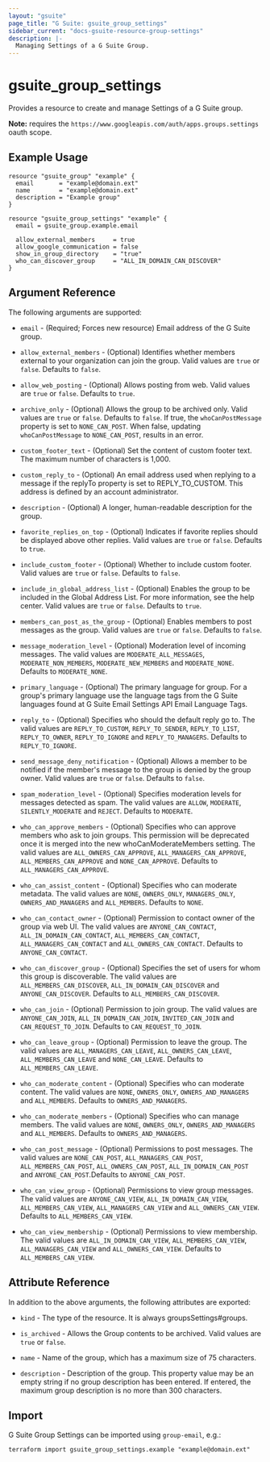 ```yaml
---
layout: "gsuite"
page_title: "G Suite: gsuite_group_settings"
sidebar_current: "docs-gsuite-resource-group-settings"
description: |-
  Managing Settings of a G Suite Group.
---
```


# gsuite\_group\_settings

Provides a resource to create and manage Settings of a G Suite group.

**Note:** requires the `https://www.googleapis.com/auth/apps.groups.settings`
oauth scope.

## Example Usage

```hcl
resource "gsuite_group" "example" {
  email       = "example@domain.ext"
  name        = "example@domain.ext"
  description = "Example group"
}

resource "gsuite_group_settings" "example" {
  email = gsuite_group.example.email

  allow_external_members     = true
  allow_google_communication = false
  show_in_group_directory    = "true"
  who_can_discover_group     = "ALL_IN_DOMAIN_CAN_DISCOVER"
}
```

## Argument Reference

The following arguments are supported:

* `email` - (Required; Forces new resource) Email address of the G Suite
  group.

* `allow_external_members` - (Optional) Identifies whether members external
  to your organization can join the group.
  Valid values are `true` or `false`. Defaults to `false`.

* `allow_web_posting` - (Optional) Allows posting from web.
  Valid values are `true` or `false`. Defaults to `true`.

* `archive_only` - (Optional) Allows the group to be archived only.
  Valid values are `true` or `false`. Defaults to `false`.
  If true, the `whoCanPostMessage` property is set to `NONE_CAN_POST`.
  When false, updating `whoCanPostMessage` to `NONE_CAN_POST`, results in an error.

* `custom_footer_text` - (Optional) Set the content of custom footer text.
  The maximum number of characters is 1,000.

* `custom_reply_to` - (Optional) An email address used when replying to a message
  if the replyTo property is set to REPLY_TO_CUSTOM. This address is defined
  by an account administrator.

* `description` - (Optional) A longer, human-readable description for the group.

* `favorite_replies_on_top` - (Optional) Indicates if favorite replies should be
  displayed above other replies.
  Valid values are `true` or `false`. Defaults to `true`.

* `include_custom_footer` - (Optional) Whether to include custom footer. 
  Valid values are `true` or `false`. Defaults to `false`.

* `include_in_global_address_list` - (Optional) Enables the group to be
  included in the Global Address List. For more information, see the help center.
  Valid values are `true` or `false`. Defaults to `true`.

* `members_can_post_as_the_group` - (Optional) Enables members to post messages as the group.
  Valid values are `true` or `false`. Defaults to `false`.

* `message_moderation_level` - (Optional) Moderation level of incoming messages.
  The valid values are `MODERATE_ALL_MESSAGES`, `MODERATE_NON_MEMBERS`, `MODERATE_NEW_MEMBERS` and `MODERATE_NONE`. Defaults to `MODERATE_NONE`.

* `primary_language` - (Optional) The primary language for group. For a group's primary language use the language tags from
  the G Suite languages found at G Suite Email Settings API Email Language Tags.

* `reply_to` - (Optional) Specifies who should the default reply go to.
  The valid values are `REPLY_TO_CUSTOM`, `REPLY_TO_SENDER`, `REPLY_TO_LIST`, `REPLY_TO_OWNER`, `REPLY_TO_IGNORE` and `REPLY_TO_MANAGERS`. Defaults to `REPLY_TO_IGNORE`.

* `send_message_deny_notification` - (Optional) Allows a member to be notified if the
  member's message to the group is denied by the group owner.
  Valid values are `true` or `false`. Defaults to `false`.

* `spam_moderation_level` - (Optional) Specifies moderation levels for messages detected as spam.
  The valid values are `ALLOW`, `MODERATE`, `SILENTLY_MODERATE` and `REJECT`. Defaults to `MODERATE`.

* `who_can_approve_members` - (Optional) Specifies who can approve members who ask to
  join groups. This permission will be deprecated once it is merged
  into the new whoCanModerateMembers setting.
  The valid values are `ALL_OWNERS_CAN_APPROVE`, `ALL_MANAGERS_CAN_APPROVE`, `ALL_MEMBERS_CAN_APPROVE` and `NONE_CAN_APPROVE`. Defaults to `ALL_MANAGERS_CAN_APPROVE`.

* `who_can_assist_content` - (Optional) Specifies who can moderate metadata.
  The valid values are `NONE`, `OWNERS_ONLY`, `MANAGERS_ONLY`, `OWNERS_AND_MANAGERS` and `ALL_MEMBERS`. Defaults to `NONE`.

* `who_can_contact_owner` - (Optional) Permission to contact owner of the group via web UI.
  The valid values are `ANYONE_CAN_CONTACT`, `ALL_IN_DOMAIN_CAN_CONTACT`, `ALL_MEMBERS_CAN_CONTACT`, `ALL_MANAGERS_CAN_CONTACT` and `ALL_OWNERS_CAN_CONTACT`. Defaults to `ANYONE_CAN_CONTACT`.

* `who_can_discover_group` - (Optional) Specifies the set of users for whom this group
  is discoverable.
  The valid values are `ALL_MEMBERS_CAN_DISCOVER`, `ALL_IN_DOMAIN_CAN_DISCOVER` and `ANYONE_CAN_DISCOVER`. Defaults to `ALL_MEMBERS_CAN_DISCOVER`.

* `who_can_join` - (Optional) Permission to join group. 
  The valid values are `ANYONE_CAN_JOIN`, `ALL_IN_DOMAIN_CAN_JOIN`, `INVITED_CAN_JOIN` and `CAN_REQUEST_TO_JOIN`. Defaults to `CAN_REQUEST_TO_JOIN`.

* `who_can_leave_group` - (Optional) Permission to leave the group.
  The valid values are `ALL_MANAGERS_CAN_LEAVE`, `ALL_OWNERS_CAN_LEAVE`, `ALL_MEMBERS_CAN_LEAVE` and `NONE_CAN_LEAVE`. Defaults to `ALL_MEMBERS_CAN_LEAVE`.

* `who_can_moderate_content` - (Optional) Specifies who can moderate content.
  The valid values are `NONE`, `OWNERS_ONLY`, `OWNERS_AND_MANAGERS` and `ALL_MEMBERS`. Defaults to `OWNERS_AND_MANAGERS`.

* `who_can_moderate_members` - (Optional) Specifies who can manage members.
  The valid values are `NONE`, `OWNERS_ONLY`, `OWNERS_AND_MANAGERS` and `ALL_MEMBERS`. Defaults to `OWNERS_AND_MANAGERS`.

* `who_can_post_message` - (Optional) Permissions to post messages.
  The valid values are `NONE_CAN_POST`, `ALL_MANAGERS_CAN_POST`, `ALL_MEMBERS_CAN_POST`, `ALL_OWNERS_CAN_POST`, `ALL_IN_DOMAIN_CAN_POST` and `ANYONE_CAN_POST`.Defaults to `ANYONE_CAN_POST`.

* `who_can_view_group` - (Optional) Permissions to view group messages.
  The valid values are `ANYONE_CAN_VIEW`, `ALL_IN_DOMAIN_CAN_VIEW`, `ALL_MEMBERS_CAN_VIEW`, `ALL_MANAGERS_CAN_VIEW` and `ALL_OWNERS_CAN_VIEW`. Defaults to `ALL_MEMBERS_CAN_VIEW`.

* `who_can_view_membership` - (Optional) Permissions to view membership.
  The valid values are `ALL_IN_DOMAIN_CAN_VIEW`, `ALL_MEMBERS_CAN_VIEW`, `ALL_MANAGERS_CAN_VIEW` and `ALL_OWNERS_CAN_VIEW`. Defaults to `ALL_MEMBERS_CAN_VIEW`.


## Attribute Reference

In addition to the above arguments, the following attributes are exported:

* `kind` - The type of the resource. It is always groupsSettings#groups.

* `is_archived` - Allows the Group contents to be archived.
  Valid values are `true` or `false`.

* `name` - Name of the group, which has a maximum size of 75 characters.

* `description` - Description of the group. This property value may be an empty
  string if no group description has been entered. If entered, the maximum group
  description is no more than 300 characters. 

## Import

G Suite Group Settings can be imported using `group-email`, e.g.:

```
terraform import gsuite_group_settings.example "example@domain.ext"
```
